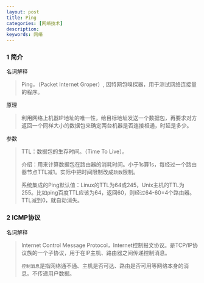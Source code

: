 ```yaml
---
layout: post
title: Ping
categories: [网络技术]
description: 
keywords: 网络
---
```




### 1 简介

名词解释

> Ping，（Packet Internet Groper）,  因特网包嗅探器，用于测试网络连接量的程序。

原理

> 利用网络上机器IP地址的唯一性，给目标地址发送一个数据包，再要求对方返回一个同样大小的数据包来确定两台机器是否连接相通，时延是多少。

参数

> TTL：数据包的生存时间。（Time To Live）。
>
> 介绍：用来计算数据包在路由器的消耗时间。小于1s算1s，每经过一个路由器节点TTL减1。实际中把时间限制改成`跳数`限制。
>
> 系统集成的Ping默认值：Linux的TTL为64或245，Unix主机的TTL为255。比如ping百度TTL应该为64，返回60，则经过64-60=4个路由器。TTL减到0，就自动消失。

### 2 ICMP协议

名词解释

> Internet Control Message Protocol，Internet控制报文协议。是TCP/IP协议族的一个子协议，用于在IP主机、路由器之间传递控制消息。
>
> `控制消息`是指网络通不通、主机是否可达、路由是否可用等网络本身的消息。不传递用户数据。